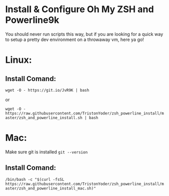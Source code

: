 # Install & Configure Oh My ZSH and Powerline9k

You should never run scripts this way, but if you are looking for a quick way to setup a pretty dev environment on a throwaway vm, here ya go!

# Linux:
## Install Comand:

`wget -O - https://git.io/JvR9K | bash`

or

`wget -O - https://raw.githubusercontent.com/TristonYoder/zsh_powerline_install/master/zsh_and_powerline_install.sh | bash`

# Mac:
Make sure git is installed
`git --version`

## Install Comand:

`/bin/bash -c "$(curl -fsSL https://raw.githubusercontent.com/TristonYoder/zsh_powerline_install/master/zsh_and_powerline_install_mac.sh)"`
